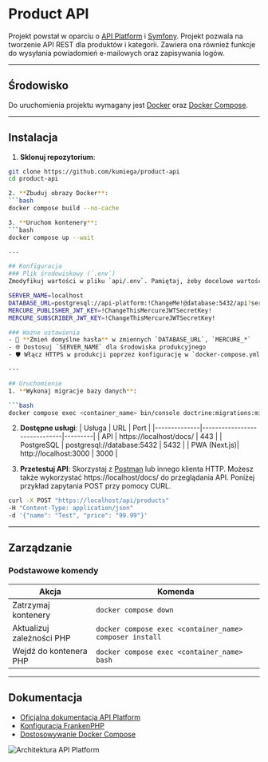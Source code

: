 # Product API

Projekt powstał w oparciu o [API Platform](https://api-platform.com) i [Symfony](https://symfony.com). Projekt pozwala na tworzenie API REST dla produktów i kategorii. Zawiera ona również funkcje do wysyłania powiadomień e-mailowych oraz zapisywania logów.

---

## Środowisko 

Do uruchomienia projektu wymagany jest [Docker](https://www.docker.com/products/docker-desktop/) oraz [Docker Compose](https://docs.docker.com/compose/install/). 

---

## Instalacja
1. **Sklonuj repozytorium**:
```bash
git clone https://github.com/kumiega/product-api
cd product-api

2. **Zbuduj obrazy Docker**:
```bash
docker compose build --no-cache

3. **Uruchom kontenery**:
```bash
docker compose up --wait

---

## Konfiguracja
### Plik środowiskowy (`.env`)
Zmodyfikuj wartości w pliku `api/.env`. Pamiętaj, żeby docelowe wartości były zmienione tylko w środowisku produkcyjnym.

SERVER_NAME=localhost
DATABASE_URL=postgresql://api-platform:!ChangeMe!@database:5432/api?serverVersion=15&charset=utf8
MERCURE_PUBLISHER_JWT_KEY=!ChangeThisMercureJWTSecretKey!
MERCURE_SUBSCRIBER_JWT_KEY=!ChangeThisMercureJWTSecretKey!

### Ważne ustawienia
- 🔐 **Zmień domyślne hasła** w zmiennych `DATABASE_URL`, `MERCURE_*`
- 🌐 Dostosuj `SERVER_NAME` dla środowiska produkcyjnego
- 🛡️ Włącz HTTPS w produkcji poprzez konfigurację w `docker-compose.yml`

---

## Uruchomienie
1. **Wykonaj migracje bazy danych**:

```bash
docker compose exec <container_name> bin/console doctrine:migrations:migrate
```

2. **Dostępne usługi**:
| Usługa       | URL                          | Port    |
|--------------|------------------------------|---------|
| API          | https://localhost/docs/      | 443     |
| PostgreSQL   | postgresql://database:5432   | 5432    |
| PWA (Next.js)| http://localhost:3000        | 3000    |


3. **Przetestuj API**:
Skorzystaj z [Postman](https://www.postman.com) lub innego klienta HTTP. Możesz także wykorzystać https://localhost/docs/ do przeglądania API. Poniżej przykład zapytania POST przy pomocy CURL. 

```bash
curl -X POST "https://localhost/api/products"
-H "Content-Type: application/json"
-d '{"name": "Test", "price": "99.99"}'
```

---

## Zarządzanie
### Podstawowe komendy
| Akcja                     | Komenda                                                   |
|---------------------------|-----------------------------------------------------------|
| Zatrzymaj kontenery       | `docker compose down`                                     |
| Aktualizuj zależności PHP | `docker compose exec <container_name> composer install`   |
| Wejdź do kontenera PHP    | `docker compose exec <container_name> bash`               |

---

## Dokumentacja
- [Oficjalna dokumentacja API Platform](https://api-platform.com/docs/v3.4)
- [Konfiguracja FrankenPHP](https://frankenphp.dev/docs/production/)
- [Dostosowywanie Docker Compose](https://api-platform.com/docs/v2.5/deployment/docker-compose/)

![Architektura API Platform](https://api-platform.com/static/3119f13b70a0dc5f0c3f1e435da5d062/architecture.png)
